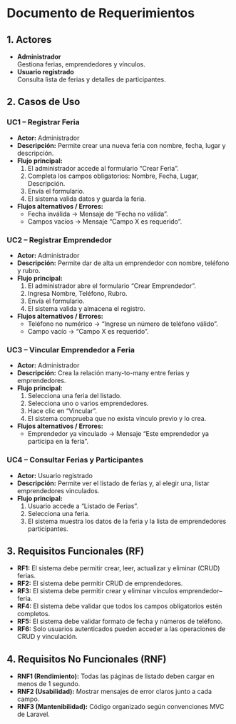 # Documento de Requerimientos

## 1. Actores
- **Administrador**  
  Gestiona ferias, emprendedores y vínculos.
- **Usuario registrado**  
  Consulta lista de ferias y detalles de participantes.

## 2. Casos de Uso

### UC1 – Registrar Feria
- **Actor:** Administrador  
- **Descripción:** Permite crear una nueva feria con nombre, fecha, lugar y descripción.  
- **Flujo principal:**  
  1. El administrador accede al formulario “Crear Feria”.  
  2. Completa los campos obligatorios: Nombre, Fecha, Lugar, Descripción.  
  3. Envía el formulario.  
  4. El sistema valida datos y guarda la feria.  
- **Flujos alternativos / Errores:**  
  - Fecha inválida → Mensaje de “Fecha no válida”.  
  - Campos vacíos → Mensaje “Campo X es requerido”.  

### UC2 – Registrar Emprendedor
- **Actor:** Administrador  
- **Descripción:** Permite dar de alta un emprendedor con nombre, teléfono y rubro.  
- **Flujo principal:**  
  1. El administrador abre el formulario “Crear Emprendedor”.  
  2. Ingresa Nombre, Teléfono, Rubro.  
  3. Envía el formulario.  
  4. El sistema valida y almacena el registro.  
- **Flujos alternativos / Errores:**  
  - Teléfono no numérico → “Ingrese un número de teléfono válido”.  
  - Campo vacío → “Campo X es requerido”.  

### UC3 – Vincular Emprendedor a Feria
- **Actor:** Administrador  
- **Descripción:** Crea la relación many-to-many entre ferias y emprendedores.  
- **Flujo principal:**  
  1. Selecciona una feria del listado.  
  2. Selecciona uno o varios emprendedores.  
  3. Hace clic en “Vincular”.  
  4. El sistema comprueba que no exista vínculo previo y lo crea.  
- **Flujos alternativos / Errores:**  
  - Emprendedor ya vinculado → Mensaje “Este emprendedor ya participa en la feria”.  

### UC4 – Consultar Ferias y Participantes
- **Actor:** Usuario registrado  
- **Descripción:** Permite ver el listado de ferias y, al elegir una, listar emprendedores vinculados.  
- **Flujo principal:**  
  1. Usuario accede a “Listado de Ferias”.  
  2. Selecciona una feria.  
  3. El sistema muestra los datos de la feria y la lista de emprendedores participantes.

## 3. Requisitos Funcionales (RF)
- **RF1:** El sistema debe permitir crear, leer, actualizar y eliminar (CRUD) ferias.  
- **RF2:** El sistema debe permitir CRUD de emprendedores.  
- **RF3:** El sistema debe permitir crear y eliminar vínculos emprendedor–feria.  
- **RF4:** El sistema debe validar que todos los campos obligatorios estén completos.  
- **RF5:** El sistema debe validar formato de fecha y números de teléfono.  
- **RF6:** Solo usuarios autenticados pueden acceder a las operaciones de CRUD y vinculación.

## 4. Requisitos No Funcionales (RNF)
- **RNF1 (Rendimiento):** Todas las páginas de listado deben cargar en menos de 1 segundo.  
- **RNF2 (Usabilidad):** Mostrar mensajes de error claros junto a cada campo.   
- **RNF3 (Mantenibilidad):** Código organizado según convenciones MVC de Laravel.


